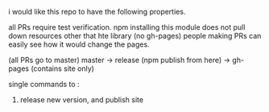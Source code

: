 i would like this repo to have the following properties.

all PRs require test verification.
npm installing this module does not pull down resources other that hte library (no gh-pages)
people making PRs can easily see how it would change the pages.


(all PRs go to master)
master -> release (npm publish from here)
       -> gh-pages (contains site only)

single commands to :
 1. release new version, and publish site
